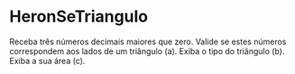 # HeronSeTriangulo
Receba três números decimais maiores que zero.
Valide se estes números correspondem aos lados de um triângulo (a). Exiba o tipo do triângulo (b). Exiba a sua área (c).
